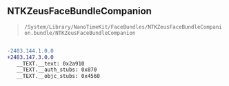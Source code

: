 ## NTKZeusFaceBundleCompanion

> `/System/Library/NanoTimeKit/FaceBundles/NTKZeusFaceBundleCompanion.bundle/NTKZeusFaceBundleCompanion`

```diff

-2483.144.1.0.0
+2483.147.3.0.0
   __TEXT.__text: 0x2a910
   __TEXT.__auth_stubs: 0x870
   __TEXT.__objc_stubs: 0x4560

```
